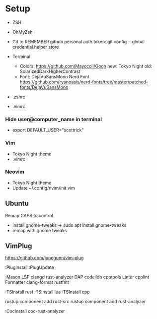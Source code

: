 # Setup

 * ZSH
 * OhMyZsh

 * Git
    to REMEMBER github personal auth token:
    git config --global credential.helper store
 
 * Terminal
    * Colors: https://github.com/Mayccoll/Gogh
        new: Tokyo Night
        old: SolarizedDarkHigherContrast
    * Font: DejaVuSansMono Nerd Font
        https://github.com/ryanoasis/nerd-fonts/tree/master/patched-fonts/DejaVuSansMono

 * .zshrc
 * .vimrc
 
### Hide user@computer_name in terminal
 * export DEFAULT_USER="scottrick"

### Vim
 * Tokyo Night theme
 * .vimrc
    
### Neovim
 * Tokyo Night theme
 * Update ~/.config/nvim/init.vim

## Ubuntu

Remap CAPS to control

* install gnome-tweaks -> sudo apt install gnome-tweaks
* remap with gnome tweaks

## VimPlug

 https://github.com/junegunn/vim-plug

 :PlugInstall
 :PlugUpdate

 :Mason
    LSP
        clangd
        rust-analyzer
    DAP
        codelldb
        cpptools
    Linter
        cpplint
    Formatter
        clang-format
        rustfmt

  :TSInstall rust
  :TSInstall lua
  :TSInstall cpp

  rustup component add rust-src
  rustup component add rust-analyzer

  :CocInstall coc-rust-analyzer


